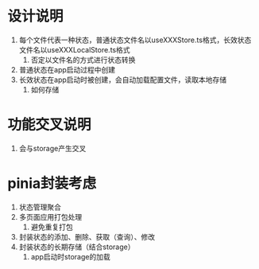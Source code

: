 # 设计说明
  1. 每个文件代表一种状态，普通状态文件名以useXXXStore.ts格式，长效状态文件名以useXXXLocalStore.ts格式
     1. 否定以文件名的方式进行状态转换
  2. 普通状态在app启动过程中创建
  3. 长效状态在app启动时被创建，会自动加载配置文件，读取本地存储
     1. 如何存储


# 功能交叉说明
  1. 会与storage产生交叉

# pinia封装考虑
  1. 状态管理聚合
  2. 多页面应用打包处理
     1. 避免重复打包
  3. 封装状态的添加、删除、获取（查询）、修改
  4. 封装状态的长期存储（结合storage）
     1. app启动时storage的加载